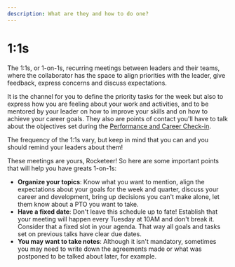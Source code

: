 ```yaml
---
description: What are they and how to do one?
---
```


# 1:1s

The 1:1s, or 1-on-1s, recurring meetings between leaders and their teams, where the collaborator has the space to align priorities with the leader, give feedback, express concerns and discuss expectations.

It is the channel for you to define the priority tasks for the week but also to express how you are feeling about your work and activities, and to be mentored by your leader on how to improve your skills and on how to achieve your career goals. They also are points of contact you'll have to talk about the objectives set during the [Performance and Career Check-in](https://handbook.rocket.chat/company/people/developing-yourself/check-in).

The frequency of the 1:1s vary, but keep in mind that you can and you should remind your leaders about them!

These meetings are yours, Rocketeer! So here are some important points that will help you have greats 1-on-1s:

* **Organize your topics**: Know what you want to mention, align the expectations about your goals for the week and quarter, discuss your career and development, bring up decisions you can't make alone, let them know about a PTO you want to take.
* **Have a fixed date**: Don't leave this schedule up to fate! Establish that your meeting will happen every Tuesday at 10AM and don't break it. Consider that a fixed slot in your agenda. That way all goals and tasks set on previous talks have clear due dates.
* **You may want to take notes**: Although it isn't mandatory, sometimes you may need to write down the agreements made or what was postponed to be talked about later, for example.    

